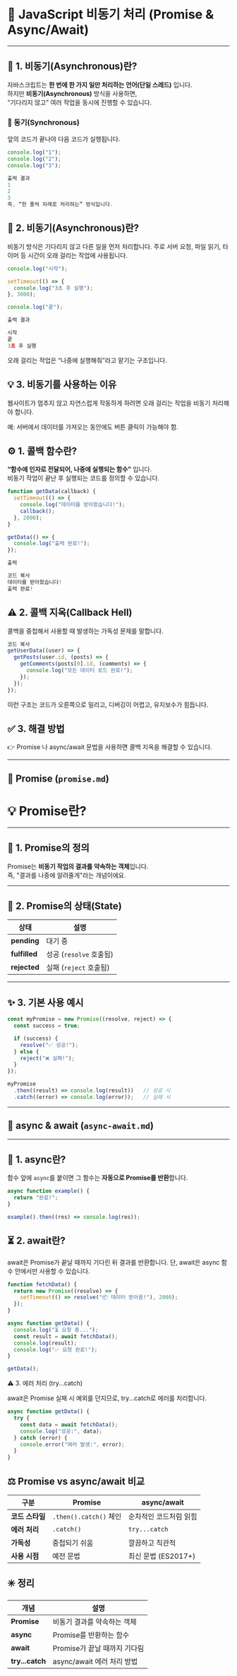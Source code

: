 # 🧩 JavaScript 비동기 처리 (Promise & Async/Await)

---

## 🌈 1. 비동기(Asynchronous)란?

자바스크립트는 **한 번에 한 가지 일만 처리하는 언어(단일 스레드)** 입니다.  
하지만 **비동기(Asynchronous)** 방식을 사용하면,  
“기다리지 않고” 여러 작업을 동시에 진행할 수 있습니다.

### 🔸 동기(Synchronous)
앞의 코드가 끝나야 다음 코드가 실행됩니다.

```js
console.log("1");
console.log("2");
console.log("3");
```
```js
출력 결과
1
2
3
즉, “한 줄씩 차례로 처리하는” 방식입니다.
```

## 🚀 2. 비동기(Asynchronous)란?

비동기 방식은 기다리지 않고 다른 일을 먼저 처리합니다.
주로 서버 요청, 파일 읽기, 타이머 등 시간이 오래 걸리는 작업에 사용됩니다.

```js
console.log("시작");

setTimeout(() => {
  console.log("3초 후 실행");
}, 3000);

console.log("끝");
```
```js
출력 결과

시작
끝
3초 후 실행
```

오래 걸리는 작업은 “나중에 실행해줘”라고 맡기는 구조입니다.

## 💡 3. 비동기를 사용하는 이유

웹사이트가 멈추지 않고 자연스럽게 작동하게 하려면
오래 걸리는 작업을 비동기 처리해야 합니다.

예: 서버에서 데이터를 가져오는 동안에도 버튼 클릭이 가능해야 함.

## ⚙️ 1. 콜백 함수란?

**“함수에 인자로 전달되어, 나중에 실행되는 함수”** 입니다.  
비동기 작업이 끝난 후 실행되는 코드를 정의할 수 있습니다.

```js
function getData(callback) {
  setTimeout(() => {
    console.log("데이터를 받아왔습니다!");
    callback();
  }, 2000);
}

getData(() => {
  console.log("출력 완료!");
});
```
```js
출력

코드 복사
데이터를 받아왔습니다!
출력 완료!
```

## ⚠️ 2. 콜백 지옥(Callback Hell)
콜백을 중첩해서 사용할 때 발생하는 가독성 문제를 말합니다.

```js
코드 복사
getUserData((user) => {
  getPosts(user.id, (posts) => {
    getComments(posts[0].id, (comments) => {
      console.log("모든 데이터 로드 완료!");
    });
  });
});
```
이런 구조는 코드가 오른쪽으로 밀리고, 디버깅이 어렵고, 유지보수가 힘듭니다.

## ✅ 3. 해결 방법

👉 Promise 나 async/await 문법을 사용하면 콜백 지옥을 해결할 수 있습니다.


---

## 📘 Promise (`promise.md`)

# 💡 Promise란?

---

## 🌈 1. Promise의 정의

Promise는 **비동기 작업의 결과를 약속하는 객체**입니다.  
즉, "결과를 나중에 알려줄게"라는 개념이에요.

---

## 🔸 2. Promise의 상태(State)

| 상태 | 설명 |
|------|------|
| **pending** | 대기 중 |
| **fulfilled** | 성공 (`resolve` 호출됨) |
| **rejected** | 실패 (`reject` 호출됨) |

---

## ✨ 3. 기본 사용 예시

```js
const myPromise = new Promise((resolve, reject) => {
  const success = true;

  if (success) {
    resolve("✅ 성공!");
  } else {
    reject("❌ 실패!");
  }
});

myPromise
  .then((result) => console.log(result))   // 성공 시
  .catch((error) => console.log(error));   // 실패 시
```


---

## 📘 async & await (`async-await.md`)

---

## 🌈 1. async란?

함수 앞에 `async`를 붙이면 그 함수는 **자동으로 Promise를 반환**합니다.

```js
async function example() {
  return "완료!";
}

example().then((res) => console.log(res));
```

## ⏳ 2. await란?

await은 Promise가 끝날 때까지 기다린 뒤 결과를 반환합니다. 단, await은 async 함수 안에서만 사용할 수 있습니다.

```js
function fetchData() {
  return new Promise((resolve) => {
    setTimeout(() => resolve("📦 데이터 받아옴!"), 2000);
  });
}

async function getData() {
  console.log("⏳ 요청 중...");
  const result = await fetchData();
  console.log(result);
  console.log("✅ 요청 완료!");
}

getData();

```
⚠️ 3. 에러 처리 (try...catch)

await은 Promise 실패 시 예외를 던지므로, try...catch로 에러를 처리합니다.

```js
async function getData() {
  try {
    const data = await fetchData();
    console.log("성공:", data);
  } catch (error) {
    console.error("에러 발생:", error);
  }
}
```

## ⚖️ Promise vs async/await 비교
| 구분 | Promise | async/await |
|------|----------|-------------|
| **코드 스타일** | `.then().catch()` 체인 | 순차적인 코드처럼 읽힘 |
| **에러 처리** | `.catch()` | `try...catch` |
| **가독성** | 중첩되기 쉬움 | 깔끔하고 직관적 |
| **사용 시점** | 예전 문법 | 최신 문법 (ES2017+) |


## ✳️ 정리

| 개념 | 설명 |
|------|------|
| **Promise** | 비동기 결과를 약속하는 객체 |
| **async** | Promise를 반환하는 함수 |
| **await** | Promise가 끝날 때까지 기다림 |
| **try...catch** | async/await 에러 처리 방법 |



